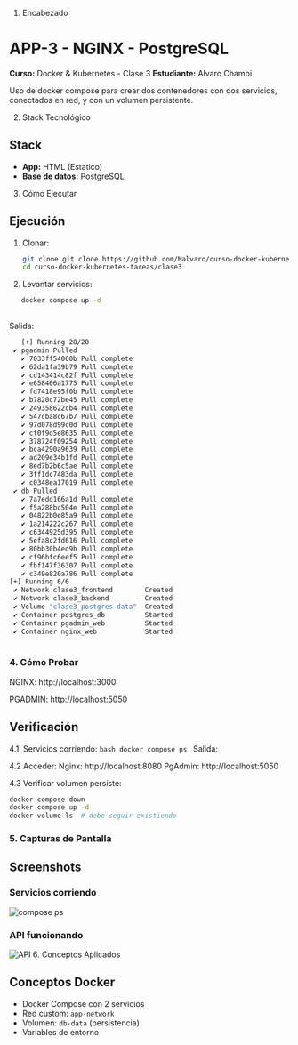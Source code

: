 1. Encabezado
# APP-3 - NGINX - PostgreSQL

**Curso:** Docker & Kubernetes - Clase 3
**Estudiante:** Alvaro Chambi

Uso de docker compose para crear dos contenedores con dos servicios, conectados en red, y con un volumen persistente.

2. Stack Tecnológico
## Stack

- **App:** HTML (Estatico)
- **Base de datos:** PostgreSQL

3. Cómo Ejecutar
## Ejecución

1. Clonar:
   ```bash
   git clone git clone https://github.com/Malvaro/curso-docker-kubernetes-tareas.git
   cd curso-docker-kubernetes-tareas/clase3
   ```
2. Levantar servicios:
```bash
   docker compose up -d
   
```
Salida:
```bash
   [+] Running 28/28
 ✔ pgadmin Pulled                                                                                                    16.4s 
   ✔ 7033ff54060b Pull complete                                                                                       0.7s 
   ✔ 62da1fa39b79 Pull complete                                                                                       1.8s 
   ✔ cd143414c82f Pull complete                                                                                       2.6s 
   ✔ e658466a1775 Pull complete                                                                                       8.0s 
   ✔ fd7418e95f0b Pull complete                                                                                       1.4s 
   ✔ b7820c72be45 Pull complete                                                                                       8.1s 
   ✔ 249358622cb4 Pull complete                                                                                       8.4s 
   ✔ 547cba8c67b7 Pull complete                                                                                       9.1s 
   ✔ 97d078d99c0d Pull complete                                                                                       8.7s 
   ✔ cf0f9d5e8635 Pull complete                                                                                       1.5s 
   ✔ 378724f09254 Pull complete                                                                                       1.4s 
   ✔ bca4290a9639 Pull complete                                                                                       1.7s 
   ✔ ad209e34b1fd Pull complete                                                                                       2.0s 
   ✔ 8ed7b2b6c5ae Pull complete                                                                                       1.4s 
   ✔ 3ff1dc7483da Pull complete                                                                                       2.0s 
   ✔ c0348ea17019 Pull complete                                                                                       2.0s 
 ✔ db Pulled                                                                                                         14.7s 
   ✔ 7a7edd166a1d Pull complete                                                                                       0.3s 
   ✔ f5a288bc504e Pull complete                                                                                       7.4s 
   ✔ 04822b0e85a9 Pull complete                                                                                       7.4s 
   ✔ 1a214222c267 Pull complete                                                                                       0.5s 
   ✔ c6344925d395 Pull complete                                                                                       0.6s 
   ✔ 5efa8c2fd616 Pull complete                                                                                       1.0s 
   ✔ 80bb30b4ed9b Pull complete                                                                                       0.9s 
   ✔ cf96bfc6eef5 Pull complete                                                                                       0.9s 
   ✔ fbf147f36307 Pull complete                                                                                       0.8s 
   ✔ c349e820a786 Pull complete                                                                                       0.8s 
[+] Running 6/6
 ✔ Network clase3_frontend        Created                                                                             0.0s 
 ✔ Network clase3_backend         Created                                                                             0.0s 
 ✔ Volume "clase3_postgres-data"  Created                                                                             0.0s 
 ✔ Container postgres_db          Started                                                                             0.9s 
 ✔ Container pgadmin_web          Started                                                                             0.4s 
 ✔ Container nginx_web            Started                                                                             0.5s 
   
```



### 4. Cómo Probar
NGINX: http://localhost:3000

PGADMIN: http://localhost:5050 

## Verificación

   4.1. Servicios corriendo:
      ```bash
      docker compose ps
      ```
      Salida: 

   4.2 Acceder:
      Nginx: http://localhost:8080
      PgAdmin: http://localhost:5050  

   4.3 Verificar volumen persiste:
   ```bash
   docker compose down
   docker compose up -d
   docker volume ls  # debe seguir existiendo
   ```
### 5. Capturas de Pantalla

## Screenshots

### Servicios corriendo
![compose ps](screenshots/services.png)

### API funcionando
![API](screenshots/api.png)
6. Conceptos Aplicados
## Conceptos Docker

- Docker Compose con 2 servicios
- Red custom: `app-network`
- Volumen: `db-data` (persistencia)
- Variables de entorno